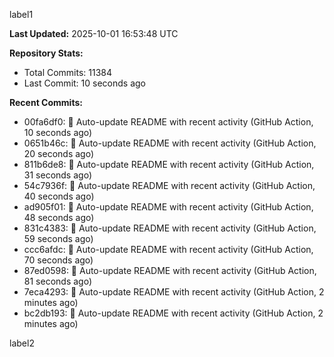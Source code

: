 
label1 
<!-- ACTIVITY_START -->
**Last Updated:** 2025-10-01 16:53:48 UTC

**Repository Stats:**
- Total Commits: 11384
- Last Commit: 10 seconds ago

**Recent Commits:**
- 00fa6df0: 🤖 Auto-update README with recent activity (GitHub Action, 10 seconds ago)
- 0651b46c: 🤖 Auto-update README with recent activity (GitHub Action, 20 seconds ago)
- 811b6de8: 🤖 Auto-update README with recent activity (GitHub Action, 31 seconds ago)
- 54c7936f: 🤖 Auto-update README with recent activity (GitHub Action, 40 seconds ago)
- ad905f01: 🤖 Auto-update README with recent activity (GitHub Action, 48 seconds ago)
- 831c4383: 🤖 Auto-update README with recent activity (GitHub Action, 59 seconds ago)
- ccc6afdc: 🤖 Auto-update README with recent activity (GitHub Action, 70 seconds ago)
- 87ed0598: 🤖 Auto-update README with recent activity (GitHub Action, 81 seconds ago)
- 7eca4293: 🤖 Auto-update README with recent activity (GitHub Action, 2 minutes ago)
- bc2db193: 🤖 Auto-update README with recent activity (GitHub Action, 2 minutes ago)
<!-- ACTIVITY_END -->

label2
